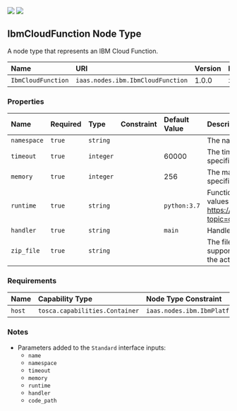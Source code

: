 ![](https://img.shields.io/badge/Status:-RELEASED-green)
![](https://img.shields.io/badge/%20-DEPLOYABLE-blueviolet)

## IbmCloudFunction Node Type

A node type that represents an IBM Cloud Function.

| Name | URI | Version | Derived From |
|:---- |:--- |:------- |:------------ |
| `IbmCloudFunction` | `iaas.nodes.ibm.IbmCloudFunction` | 1.0.0 | `iaas.nodes.abstract.Function` |

### Properties

| Name | Required | Type | Constraint | Default Value | Description |
|:---- |:-------- |:---- |:---------- |:------------- |:----------- |
| `namespace` | `true` | `string` |   |   | The name of the function namespace |
| `timeout` | `true` | `integer` |   | 60000 | The timeout limit to terminate the action, specified in milliseconds |
| `memory` | `true` | `integer` |   | 256 | The maximum memory for the action, specified in MBs |
| `runtime` | `true` | `string` |   | `python:3.7` | Function runtime (List of possible values - https://cloud.ibm.com/docs/openwhisk?topic=openwhisk-runtimes) |
| `handler` | `true` | `string` |   | `main` | Handler for cloud function |
| `zip_file` | `true` | `string` |   |  | The file path of code to execute and it supports only .zip extension to create the action |

### Requirements

| Name | Capability Type | Node Type Constraint | Relationship Type | Occurrences |
|:---- |:--------------- |:-------------------- |:----------------- |:------------|
| `host` | `tosca.capabilities.Container` | `iaas.nodes.ibm.IbmPlatform` | `tosca.relationships.HostedOn` | [1, 1] |

### Notes

* Parameters added to the `Standard` interface inputs:
    * `name`
    * `namespace`
    * `timeout`
    * `memory`
    * `runtime`
    * `handler`
    * `code_path`